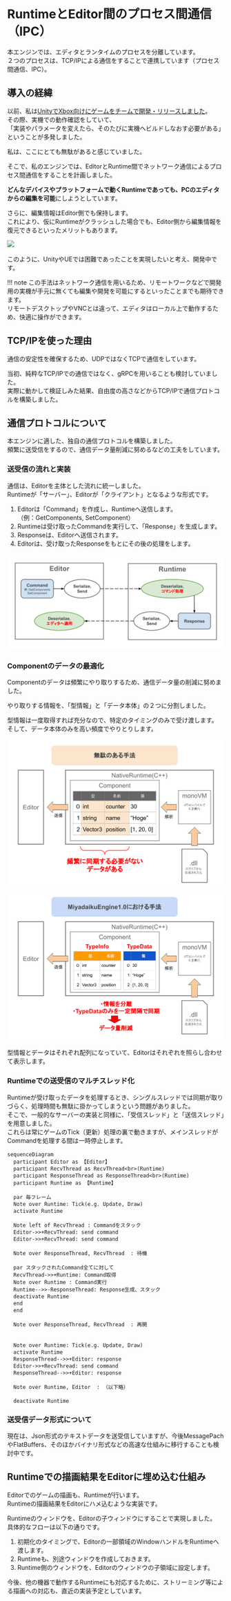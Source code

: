 # RuntimeとEditor間のプロセス間通信（IPC）

本エンジンでは、エディタとランタイムのプロセスを分離しています。  
２つのプロセスは、TCP/IPによる通信をすることで連携しています（プロセス間通信、IPC）。

## 導入の経緯

以前、私は[UnityでXbox向けにゲームをチームで開発・リリースしました](../jinrikisha.md)。  
その際、実機での動作確認をしていて、  
「実装やパラメータを変えたら、そのたびに実機へビルドしなおす必要がある」ということが多発しました。  

私は、ここにとても無駄があると感じていました。  

そこで、私のエンジンでは、EditorとRuntime間でネットワーク通信によるプロセス間通信をすることを計画しました。  
  
**どんなデバイスやプラットフォームで動くRuntimeであっても、PCのエディタからの編集を可能**にしようとしています。  

さらに、編集情報はEditor側でも保持します。  
これにより、仮にRuntimeがクラッシュした場合でも、Editor側から編集情報を復元できるといったメリットもあります。  

![](../../images/miyadaiku_IPC_Editor_Runtime.svg)

このように、UnityやUEでは困難であったことを実現したいと考え、開発中です。  

!!! note
    この手法はネットワーク通信を用いるため、リモートワークなどで開発用の実機が手元に無くても編集や開発を可能にするといったことまでも期待できます。  
    リモートデスクトップやVNCとは違って、エディタはローカル上で動作するため、快適に操作ができます。

## TCP/IPを使った理由

通信の安定性を確保するため、UDPではなくTCPで通信をしています。

当初、純粋なTCP/IPでの通信ではなく、gRPCを用いることも検討していました。  
実際に動かして検証しみた結果、自由度の高さなどからTCP/IPで通信プロトコルを構築しました。  

## 通信プロトコルについて

本エンジンに適した、独自の通信プロトコルを構築しました。  
頻繁に送受信をするので、通信データ量削減に努めるなどの工夫をしています。  

### 送受信の流れと実装

通信は、Editorを主体とした流れに統一しました。  
Runtimeが「サーバー」、Editorが「クライアント」となるような形式です。

1. Editorは「Command」を作成し、Runtimeへ送信します。  
（例：GetComponents, SetComponent）  
2. Runtimeは受け取ったCommandを実行して、「Response」を生成します。  
3. Responseは、Editorへ送信されます。  
4. Editorは、受け取ったResponseをもとにその後の処理をします。  

![](../../images/miyadaiku_IPC_command.svg)

### Componentのデータの最適化

Componentのデータは頻繁にやり取りするため、通信データ量の削減に努めました。  

やり取りする情報を、「型情報」と「データ本体」の２つに分割しました。  

型情報は一度取得すれば充分なので、特定のタイミングのみで受け渡します。  
そして、データ本体のみを高い頻度でやりとりします。  

![](../../images/miyadaiku_IPC_component.svg)
![](../../images/miyadaiku_IPC_component_separated.svg)

型情報とデータはそれぞれ配列になっていて、Editorはそれぞれを照らし合わせて表示します。  

### Runtimeでの送受信のマルチスレッド化

Runtimeが受け取ったデータを処理するとき、シングルスレッドでは同期が取りづらく、処理時間も無駄に掛かってしまうという問題がありました。  
そこで、一般的なサーバーの実装と同様に、「受信スレッド」と「送信スレッド」を用意しました。  
これらは常にゲームのTick（更新）処理の裏で動きますが、メインスレッドがCommandを処理する間は一時停止します。  

``` mermaid
sequenceDiagram
  participant Editor as 【Editor】
  participant RecvThread as RecvThread<br>(Runtime) 
  participant ResponseThread as ResponseThread<br>(Runtime)
  participant Runtime as 【Runtime】
  
  par 毎フレーム
  Note over Runtime: Tick(e.g. Update, Draw)
  activate Runtime

  Note left of RecvThread : Commandをスタック
  Editor->>+RecvThread: send command
  Editor->>+RecvThread: send command
  
  Note over ResponseThread, RecvThread  : 待機

  par スタックされたCommand全てに対して
  RecvThread->>+Runtime: Command取得
  Note over Runtime : Command実行
  Runtime-->>-ResponseThread: Response生成、スタック 
  deactivate Runtime
  end
  end
  
  Note over ResponseThread, RecvThread  : 再開


  Note over Runtime: Tick(e.g. Update, Draw)
  activate Runtime
  ResponseThread-->>+Editor: response
  Editor->>+RecvThread: send command
  ResponseThread-->>+Editor: response

  Note over Runtime, Editor  : （以下略）

  deactivate Runtime

```

### 送受信データ形式について

現在は、Json形式のテキストデータを送受信していますが、今後MessagePachやFlatBuffers、そのほかバイナリ形式などの高速な仕組みに移行することも検討中です。  

## Runtimeでの描画結果をEditorに埋め込む仕組み

Editorでのゲームの描画も、Runtimeが行います。  
Runtimeの描画結果をEditorにハメ込むような実装です。  

Runtimeのウィンドウを、Editorの子ウィンドウにすることで実現しました。  
具体的なフローは以下の通りです。  

1. 初期化のタイミングで、Editorの一部領域のWindowハンドルをRuntimeへ渡します。  
2. Runtimeも、別途ウィンドウを作成しておきます。
3. Runtime側のウィンドウを、Editorのウィンドウの子領域に設定します。


今後、他の機器で動作するRuntimeにも対応するために、ストリーミング等による描画への対応も、直近の実装予定としています。  


